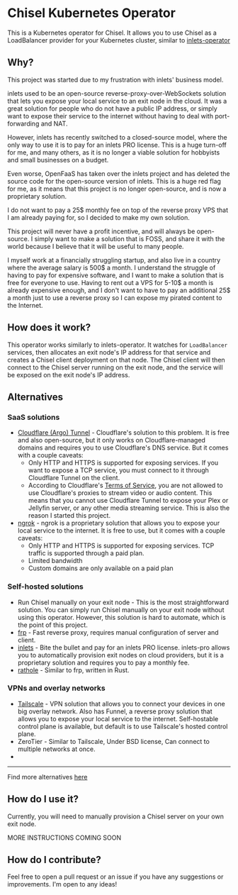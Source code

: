 # Chisel Kubernetes Operator

This is a Kubernetes operator for Chisel. It allows you to use Chisel as a LoadBalancer provider for your Kubernetes cluster, similar to [inlets-operator](https://github.com/inlets/inlets-operator)

## Why?

This project was started due to my frustration with inlets' business model.

inlets used to be an open-source reverse-proxy-over-WebSockets solution that lets you expose your local service to an exit node in the cloud. It was a great solution for people who do not have a public IP address, or simply want to expose their service to the internet without having to deal with port-forwarding and NAT.

However, inlets has recently switched to a closed-source model, where the only way to use it is to pay for an inlets PRO license. This is a huge turn-off for me, and many others, as it is no longer a viable solution for hobbyists and small businesses on a budget.

Even worse, OpenFaaS has taken over the inlets project and has deleted the source code for the open-source version of inlets. This is a huge red flag for me, as it means that this project is no longer open-source, and is now a proprietary solution.

I do not want to pay a 25$ monthly fee on top of the reverse proxy VPS that I am already paying for, so I decided to make my own solution.

This project will never have a profit incentive, and will always be open-source. I simply want to make a solution that is FOSS, and share it with the world because I believe that it will be useful to many people.

I myself work at a financially struggling startup, and also live in a country where the average salary is 500$ a month. I understand the struggle of having to pay for expensive software, and I want to make a solution that is free for everyone to use. Having to rent out a VPS for 5-10$ a month is already expensive enough, and I don't want to have to pay an additional 25$ a month just to use a reverse proxy so I can expose my pirated content to the Internet.

## How does it work?

This operator works similarly to inlets-operator. It watches for `LoadBalancer` services, then allocates an exit node's IP address for that service and creates a Chisel client deployment on that node. The Chisel client will then connect to the Chisel server running on the exit node, and the service will be exposed on the exit node's IP address.

## Alternatives

### SaaS solutions

- [Cloudflare (Argo) Tunnel](https://developers.cloudflare.com/cloudflare-one/connections/connect-apps) - Cloudflare's solution to this problem. It is free and also open-source, but it only works on Cloudflare-managed domains and requires you to use Cloudflare's DNS service. But it comes with a couple caveats:
  - Only HTTP and HTTPS is supported for exposing services. If you want to expose a TCP service, you must connect to it through Cloudflare Tunnel on the client.
  - According to Cloudflare's [Terms of Service](https://www.cloudflare.com/terms/), you are not allowed to use Cloudflare's proxies to stream video or audio content. This means that you cannot use Cloudflare Tunnel to expose your Plex or Jellyfin server, or any other media streaming service. This is also the reason I started this project.
- [ngrok](https://ngrok.com/) - ngrok is a proprietary solution that allows you to expose your local service to the internet. It is free to use, but it comes with a couple caveats:
  - Only HTTP and HTTPS is supported for exposing services. TCP traffic is supported through a paid plan.
  - Limited bandwidth
  - Custom domains are only available on a paid plan

### Self-hosted solutions

- Run Chisel manually on your exit node - This is the most straightforward solution. You can simply run Chisel manually on your exit node without using this operator. However, this solution is hard to automate, which is the point of this project.
- [frp](https://github.com/fatedier/frp) - Fast reverse proxy, requires manual configuration of server and client.
- [inlets](https://inlets.dev/) - Bite the bullet and pay for an inlets PRO license. inlets-pro allows you to automatically provision exit nodes on cloud providers, but it is a proprietary solution and requires you to pay a monthly fee.
- [rathole](https://github.com/rapiz1/rathole) - Similar to frp, written in Rust.


### VPNs and overlay networks

- [Tailscale](https://tailscale.com/) - VPN solution that allows you to connect your devices in one big overlay network. Also has Funnel, a reverse proxy solution that allows you to expose your local service to the internet. Self-hostable control plane is available, but default is to use Tailscale's hosted control plane.
- ZeroTier - Similar to Tailscale, Under BSD license, Can connect to multiple networks at once.
- 
---
Find more alternatives [here](https://github.com/anderspitman/awesome-tunneling)


## How do I use it?

Currently, you will need to manually provision a Chisel server on your own exit node.

MORE INSTRUCTIONS COMING SOON

## How do I contribute?

Feel free to open a pull request or an issue if you have any suggestions or improvements. I'm open to any ideas!
